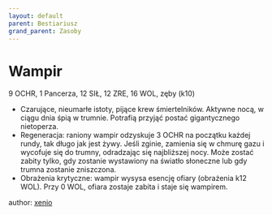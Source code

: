```yaml
---
layout: default
parent: Bestiariusz
grand_parent: Zasoby
---
```


# Wampir

9 OCHR, 1 Pancerza, 12 SIŁ, 12 ZRE, 16 WOL, zęby (k10)

- Czarujące, nieumarłe istoty, pijące krew śmiertelników. Aktywne nocą, w ciągu dnia śpią w trumnie. Potrafią przyjąć postać gigantycznego nietoperza.
- Regeneracja: raniony wampir odzyskuje 3 OCHR na początku każdej rundy, tak długo jak jest żywy. Jeśli zginie, zamienia się w chmurę gazu i wycofuje się do trumny, odradzając się najbliższej nocy. Może zostać zabity tylko, gdy zostanie wystawiony na światło słoneczne lub gdy trumna zostanie zniszczona.
- Obrażenia krytyczne: wampir wysysa esencję ofiary (obrażenia k12 WOL). Przy 0 WOL, ofiara zostaje zabita i staje się wampirem.

author: [xenio](https://xenioinabottle.blogspot.com)
